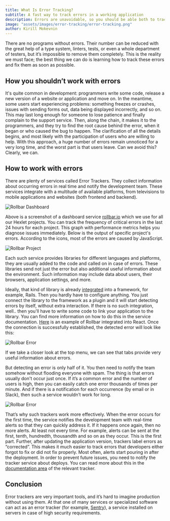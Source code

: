```yaml
---
title: What Is Error Tracking?
subtitle: A fast way to track errors in a working application
description: Errors are unavoidable, so you should be able both to track and prevent them. There are services that can help manage this task.
image: "assets/images/error-tracking/error-tracking.png"
author: Kirill Mokevnin
---
```


There are no programs without errors. Their number can be reduced with the great help of a type system, linters, tests, or even a whole department of testers, but it’s impossible to remove them completely. This is the reality we must face; the best thing we can do is learning how to track these errors and fix them as soon as possible.

## How you shouldn’t work with errors

It's quite common in development: programmers write some code, release a new version of a website or application and move on. In the meantime, some users start experiencing problems: something freezes or crashes, issues with sending forms out, data being displayed incorrectly, and so on. This may last long enough for someone to lose patience and finally complain to the support service. Then, along the chain, it makes it to the programmers, and they try to find the root cause behind the error, when it began or who caused the bug to happen. The clarification of all the details begins, and most likely with the participation of users who are willing to help. With this approach, a huge number of errors remain unnoticed for a very long time, and the worst part is that users leave. Can we avoid this? Clearly, we can.

## How to work with errors

There are plenty of services called Error Trackers. They collect information about occurring errors in real time and notify the development team. These services integrate with a multitude of available platforms, from televisions to mobile applications and websites (both frontend and backend).

![Rollbar Dashboard](/assets/images/error-tracking/rollbar-dashboard.jpg)

Above is a screenshot of a dashboard service [rollbar.io](https://rollbar.io/) which we use for all our Hexlet projects. You can track the frequency of critical errors in the last 24 hours for each project. This graph with performance metrics helps you diagnose issues immediately. Below is the output of specific project's errors. According to the icons, most of the errors are caused by JavaScript.

![Rollbar Project](/assets/images/error-tracking/rollbar-project.jpg)

Each such service provides libraries for different languages and platforms, they are usually added to the code and called on in case of errors. These libraries send not just the error but also additional useful information about the environment. Such information may include data about users, their browsers, application settings, and more.

Ideally, that kind of library is already [integrated](https://docs.rollbar.com/docs/rails) into a framework, for example, Rails. Then you hardly have to configure anything. You just connect the library to the framework as a plugin and it will start detecting errors by itself, without extra interaction. If there is no such integration, well.. then you'll have to write some code to link your application to the library. You can find more information on how to do this in the service documentation. [Here](https://docs.rollbar.com/docs/react) is an example of Rollbar integrated into React. Once the connection is successfully established, the detected error will look like this:

![Rollbar Error](/assets/images/error-tracking/rollbar-error.jpg)

If we take a closer look at the top menu, we can see that tabs provide very useful information about errors.

But detecting an error is only half of it. You then need to notify the team somehow without flooding everyone with spam. The thing is that errors usually don't occur just once. If it’s a common error and the number of users is high, then you can easily catch one error thousands of times per minute. And if there is a notification for each occurrence (by email or in Slack), then such a service wouldn’t work for long.

![Rollbar Error](/assets/images/error-tracking/rollbar-notifications.jpg)

That’s why such trackers work more effectively. When the error occurs for the first time, the service notifies the development team with real-time alerts so that they can quickly address it. If it happens once again, then no more alerts. At least not every time. For example, alerts can be sent at the first, tenth, hundredth, thousandth and so on as they occur. This is the first part. Further, after updating the application version, trackers label errors as “corrected”. This makes it much easier to track errors that developers either forgot to fix or did not fix properly. Most often, alerts start pouring in after the deployment. In order to prevent future issues, you need to notify the tracker service about deploys. You can read more about this in the [documentation area](https://docs.rollbar.com/docs/deploy-tracking) of the relevant tracker.

## Conclusion

Error trackers are very important tools, and it’s hard to imagine production without using them. At that one of many services or specialized software can act as an error  tracker (for example, [Sentry](https://github.com/getsentry/sentry)), a service installed on servers in case of high security requirements.
